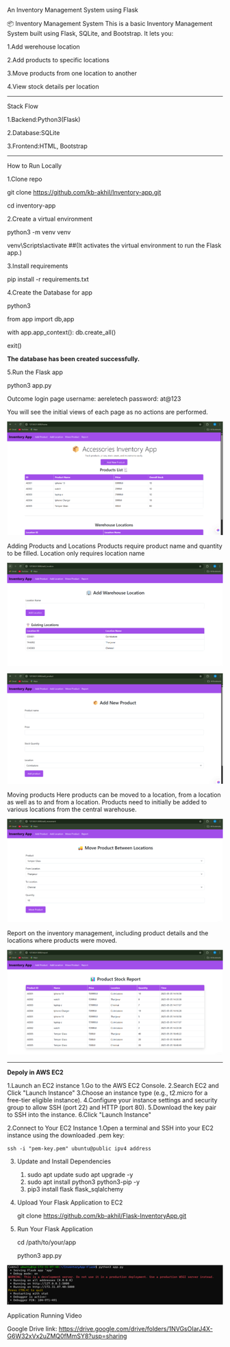An Inventory Management System using Flask

📦 Inventory Management System
This is a basic Inventory Management System built using Flask, SQLite, and Bootstrap. It lets you:

1.Add werehouse location

2.Add products to specific locations

3.Move products from one location to another

4.View stock details per location


------------------------------------------------------------------------------

Stack Flow

1.Backend:Python3(Flask)

2.Database:SQLite

3.Frontend:HTML, Bootstrap

------------------------------------------------------------------------------

How to Run Locally

1.Clone repo

git clone https://github.com/kb-akhil/Inventory-app.git

cd inventory-app

2.Create a virtual environment

python3 -m venv venv

venv\Scripts\activate   ##(It activates the virtual environment to run the Flask app.)

3.Install requirements

pip install -r requirements.txt

4.Create the Database for app

python3

from app import db,app

with app.app_context():
     db.create_all()

exit()

**The database has been created successfully.**

5.Run the Flask app

python3 app.py


Outcome
login page
username: aereletech
password: at@123

You will see the initial views of each page as no actions are performed.

![alt text](FlaskHome-1.png)


Adding Products and Locations
Products require product name and quantity to be filled. Location only requires location name

![alt text](AddLocation.png)

![alt text](AddProduct.png)

Moving products
Here products can be moved to a location, from a location as well as to and from a location. Products need to initially be added to various locations from the central warehouse.

![alt text](Movements.png)


Report on the inventory management, including product details and the locations where products were moved.

![alt text](Report.png)


------------------------------------------------------------------------------
**Depoly in AWS EC2**


1.Launch an EC2 instance
    1.Go to the AWS EC2 Console.
    2.Search EC2 and Click "Launch Instance" 
    3.Choose an instance type (e.g., t2.micro for a free-tier eligible instance).
    4.Configure your instance settings and security group to allow SSH (port 22) and HTTP (port 80).
    5.Download the key pair to SSH into the instance.
    6.Click "Launch Instance"

2.Connect to Your EC2 Instance
    1.Open a terminal and SSH into your EC2 instance using the downloaded .pem key:

    ssh -i "pem-key.pem" ubuntu@public ipv4 address

3. Update and Install Dependencies
    
    1. sudo apt update
       sudo apt upgrade -y
    2. sudo apt install python3 python3-pip -y
    3. pip3 install flask flask_sqlalchemy

4. Upload Your Flask Application to EC2

    git clone https://github.com/kb-akhil/Flask-InventoryApp.git

5. Run Your Flask Application

    cd /path/to/your/app

    python3 app.py

![alt text](ec2-run.png)

Application Running Video

Google Drive link: https://drive.google.com/drive/folders/1NVGsOIarJ4X-G6W32xVx2uZMQ0fMmSY8?usp=sharing







